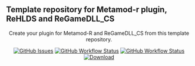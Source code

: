## Template repository for Metamod-r plugin, ReHLDS and ReGameDLL_CS

<p align="center">Create your plugin for Metamod-R and ReGameDLL_CS from this template repository.</p>

<p align="center">
    <a href="https://github.com/SmileYzn/stub/issues"><img alt="GitHub Issues" src="https://img.shields.io/github/issues-raw/smileyzn/stub?style=flat-square"></a>
    <a href="https://github.com/SmileYzn/stub/actions"><img alt="GitHub Workflow Status" src="https://img.shields.io/github/actions/workflow/status/SmileYzn/stub/msbuild.yml?branch=main&label=Windows&style=flat-square"></a>
    <a href="https://github.com/SmileYzn/stub/actions"><img alt="GitHub Workflow Status" src="https://img.shields.io/github/actions/workflow/status/smileyzn/stub/makefile.yml?branch=main&label=Linux&style=flat-square"></a>
    <a href="https://github.com/SmileYzn/stub/releases/latest"><img src="https://img.shields.io/github/downloads/SmileYzn/stub/total?label=Download%40latest&style=flat-square&logo=github&logoColor=white" alt="Download"></a>
</p>
